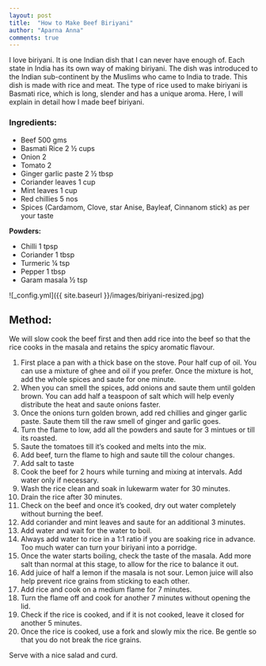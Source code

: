 ```yaml
---
layout: post
title:  "How to Make Beef Biriyani"
author: "Aparna Anna"
comments: true
---
```


I love biriyani. It is one Indian dish that I can never have enough of. Each state in India has its own way of making biriyani. The dish was introduced to the Indian sub-continent by the Muslims who came to India to trade. This dish is made with rice and meat. The type of rice used to make biriyani is Basmati rice, which is long, slender and has a unique aroma. 
Here, I will explain in detail how I made beef biriyani. 

### Ingredients: 
    
* Beef 500 gms
* Basmati Rice 2 ½ cups
* Onion 2
* Tomato 2
* Ginger garlic paste 2 ½ tbsp
* Coriander leaves 1 cup
* Mint leaves 1 cup
* Red chillies 5 nos
* Spices (Cardamom, Clove, star Anise, Bayleaf, Cinnanom stick) as per your taste

**Powders:** 
* Chilli 1 tpsp
* Coriander 1 tbsp
* Turmeric ¼ tsp
* Pepper 1 tbsp
* Garam masala ½ tsp

![_config.yml]({{ site.baseurl }}/images/biriyani-resized.jpg)

## Method: 

We will slow cook the beef first and then add rice into the beef so that the rice cooks in the masala and retains the spicy aromatic flavour. 

1. First place a pan with a thick base on the stove. Pour half cup of oil. You can use a mixture of ghee and oil if you prefer. Once the mixture is hot, add the whole spices and saute for one minute. 
2. When you can smell the spices, add onions and saute them until golden brown. You can add half a teaspoon of salt which will help evenly distribute the heat and saute onions faster. 
3. Once the onions turn golden brown, add red chillies and ginger garlic paste. Saute them till the raw smell of ginger and garlic goes. 
4. Turn the flame to low, add all the powders and saute for 3 mintues or till its roasted.
5. Saute the tomatoes till it’s cooked and melts into the mix.
6. Add beef, turn the flame to high and saute till the colour changes.
7. Add salt to taste
8. Cook the beef for 2 hours while turning and mixing at intervals. Add water only if necessary. 
9. Wash the rice clean and soak in lukewarm water for 30 minutes. 
10. Drain the rice after 30 minutes.
11. Check on the beef and once it’s cooked, dry out water completely without burning the beef. 
12. Add coriander and mint leaves and saute for an additional 3 minutes.
13. Add water and wait for the water to boil.
14. Always add water to rice in a 1:1 ratio if you are soaking rice in advance. Too much water can turn your biriyani into a porridge. 
15. Once the water starts boiling, check the taste of the masala. Add more salt than normal at this stage, to allow for the rice to balance it out.
16. Add juice of half a lemon if the masala is not sour. Lemon juice will also help prevent rice grains from sticking to each other. 
17. Add rice and cook on a medium flame for 7 minutes. 
18. Turn the flame off and cook for another 7 minutes without opening the lid.
19. Check if the rice is cooked, and if it is not cooked, leave it closed for another 5 minutes. 
20. Once the rice is cooked, use a fork and slowly mix the rice. Be gentle so that you do not break the rice grains. 

Serve with a nice salad and curd. 
